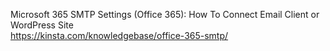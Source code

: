 Microsoft 365 SMTP Settings (Office 365): How To Connect Email Client or WordPress Site  
https://kinsta.com/knowledgebase/office-365-smtp/
